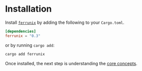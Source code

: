 # Installation

Install [`ferrunix`] by adding the following to your `Cargo.toml`.

```toml
[dependencies]
ferrunix = "0.3"
```

or by running `cargo add`:

```bash
cargo add ferrunix
```

Once installed, the next step is understanding the [core concepts].

[`ferrunix`]: https://github.com/Leandros/ferrunix
[core concepts]: ./core-concepts.md
